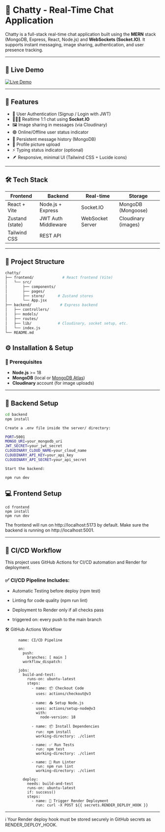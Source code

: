 # 💬 Chatty - Real-Time Chat Application

Chatty is a full-stack real-time chat application built using the **MERN** stack (MongoDB, Express, React, Node.js) and **WebSockets (Socket.IO)**. It supports instant messaging, image sharing, authentication, and user presence tracking.

---


## 🔗 Live Demo 
[![Live Demo](https://img.shields.io/badge/Live-Demo-blue?style=for-the-badge&logo=vercel)](https://fullstack-chatapp-w70e.onrender.com/)

---

## 🚀 Features

- 🔐 User Authentication (Signup / Login with JWT)
- 🧑‍🤝‍🧑 Realtime 1:1 chat using **Socket.IO**
- 🖼️ Image sharing in messages (via Cloudinary)
- 🟢 Online/Offline user status indicator
- 🧭 Persistent message history (MongoDB)
- 💾 Profile picture upload
- ⚡ Typing status indicator (optional)
- 🪶 Responsive, minimal UI (Tailwind CSS + Lucide icons)

---

## 🛠️ Tech Stack

| Frontend          | Backend             | Real-time        | Storage           |
|-------------------|---------------------|------------------|--------------------|
| React + Vite      | Node.js + Express   | Socket.IO        | MongoDB (Mongoose) |
| Zustand (state)   | JWT Auth Middleware | WebSocket Server | Cloudinary (images) |
| Tailwind CSS      | REST API            |                  |                    |

---

## 📁 Project Structure

```bash
chatty/
├── frontend/             # React frontend (Vite)
│   └── src/
│       ├── components/
│       ├── pages/
│       ├── store/      # Zustand stores
│       └── App.jsx
├── backend/             # Express backend
│   ├── controllers/
│   ├── models/
│   ├── routes/
│   ├── lib/            # Cloudinary, socket setup, etc.
│   └── index.js
└── README.md
```

## ⚙️ Installation & Setup

### 🧩 Prerequisites

- **Node.js** >= 18
- **MongoDB** (local or [MongoDB Atlas](https://www.mongodb.com/cloud/atlas))
- **Cloudinary** account (for image uploads)

---

## 🔧 Backend Setup

```bash
cd backend
npm install

Create a .env file inside the server/ directory:

PORT=5001
MONGO_URI=your_mongodb_uri
JWT_SECRET=your_jwt_secret
CLOUDINARY_CLOUD_NAME=your_cloud_name
CLOUDINARY_API_KEY=your_api_key
CLOUDINARY_API_SECRET=your_api_secret

Start the backend:

npm run dev
```

## 💻 Frontend Setup
```
cd frontend
npm install
npm run dev
```

The frontend will run on http://localhost:5173 by default.
Make sure the backend is running on http://localhost:5001.

---

## 🚀 CI/CD Workflow

This project uses GitHub Actions for CI/CD automation and Render for deployment.

  ### ✅ CI/CD Pipeline Includes:

  - Automatic Testing before deploy (npm test)

  - Linting for code quality (npm run lint)

  - Deployment to Render only if all checks pass

  - triggered on: every push to the main branch

🛠️ GitHub Actions Workflow
```
      name: CI/CD Pipeline
      
      on:
        push:
          branches: [ main ]
        workflow_dispatch:
      
      jobs:
        build-and-test:
          runs-on: ubuntu-latest
          steps:
            - name: 📦 Checkout Code
              uses: actions/checkout@v3
      
            - name: 📥 Setup Node.js
              uses: actions/setup-node@v3
              with:
                node-version: 18
      
            - name: 📦 Install Dependencies
              run: npm install
              working-directory: ./client
      
            - name: ✅ Run Tests
              run: npm test
              working-directory: ./client
      
            - name: 💅 Run Linter
              run: npm run lint
              working-directory: ./client
      
        deploy:
          needs: build-and-test
          runs-on: ubuntu-latest
          if: success()
          steps:
            - name: 🚀 Trigger Render Deployment
              run: curl -X POST ${{ secrets.RENDER_DEPLOY_HOOK }}
```
---
ℹ️ Your Render deploy hook must be stored securely in GitHub secrets as RENDER_DEPLOY_HOOK.
